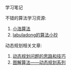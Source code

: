 学习笔记

不错的算法学习资源:
1. [小浩算法](https://github.com/geekxh/hello-algorithm)
2. [labuladong的算法小抄](https://labuladong.gitbook.io/algo/)

动态规划相关文章:
1. [动态规划问题的思路和技巧](https://xie.infoq.cn/article/0a2bad986c6e4602a2575ed8d)
2. [图解算法——动态规划系列](https://www.infoq.cn/article/qiGxPTpF3Ix7OPcHT1gp)
